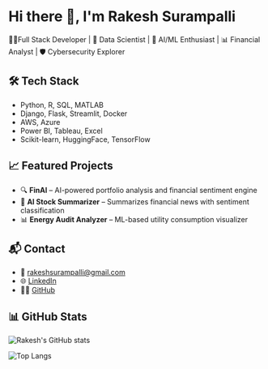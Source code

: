 # Hi there 👋, I'm Rakesh Surampalli
👨‍💻Full Stack Developer | 🚀 Data Scientist | 🧠 AI/ML Enthusiast | 📊 Financial Analyst | 🛡️ Cybersecurity Explorer

## 🛠️ Tech Stack
- Python, R, SQL, MATLAB  
- Django, Flask, Streamlit, Docker  
- AWS, Azure  
- Power BI, Tableau, Excel  
- Scikit-learn, HuggingFace, TensorFlow  

## 📈 Featured Projects
- 🔍 **FinAI** – AI-powered portfolio analysis and financial sentiment engine  
- 🤖 **AI Stock Summarizer** – Summarizes financial news with sentiment classification  
- 📊 **Energy Audit Analyzer** – ML-based utility consumption visualizer

## 📬 Contact
- 📧 rakeshsurampalli@gmail.com  
- 🌐 [LinkedIn](https://www.linkedin.com/in/rakeshsurampalli27/)  
- 🧑‍💻 [GitHub](https://github.com/rakeshsurampalli)  

## 📊 GitHub Stats

![Rakesh's GitHub stats](https://github-readme-stats.vercel.app/api?username=rakeshsurampalli&show_icons=true&theme=tokyonight)

![Top Langs](https://github-readme-stats.vercel.app/api/top-langs/?username=rakeshsurampalli&layout=compact&theme=tokyonight)




